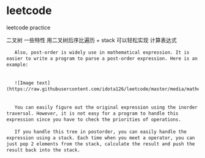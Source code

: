 # leetcode
leetcode practice 

二叉树 一些特性 
       用二叉树后序比遍历 + stack 可以轻松实现 计算表达式
       
       Also, post-order is widely use in mathematical expression. It is easier to write a program to parse a post-order expression. Here is an example:
       
       
       ![Image text](https://raw.githubusercontent.com/idota126/leetcode/master/media/mathematical_expression.png)
      
       
       You can easily figure out the original expression using the inorder traversal. However, it is not easy for a program to handle this expression since you have to check the priorities of operations.
       
       If you handle this tree in postorder, you can easily handle the expression using a stack. Each time when you meet a operator, you can just pop 2 elements from the stack, calculate the result and push the result back into the stack.